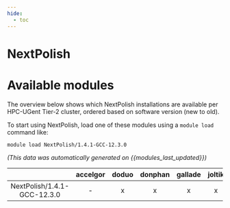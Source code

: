 ```yaml
---
hide:
  - toc
---
```


NextPolish
==========

# Available modules


The overview below shows which NextPolish installations are available per HPC-UGent Tier-2 cluster, ordered based on software version (new to old).

To start using NextPolish, load one of these modules using a `module load` command like:

```shell
module load NextPolish/1.4.1-GCC-12.3.0
```

*(This data was automatically generated on {{modules_last_updated}})*  

| |accelgor|doduo|donphan|gallade|joltik|shinx|
| :---: | :---: | :---: | :---: | :---: | :---: | :---: |
|NextPolish/1.4.1-GCC-12.3.0|-|x|x|x|x|x|
